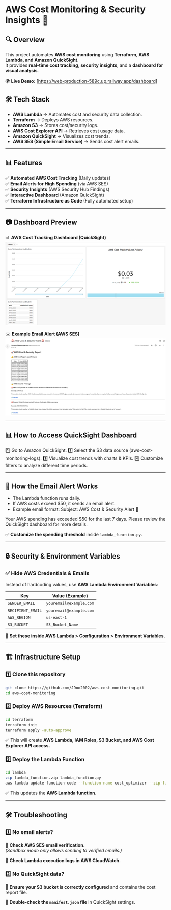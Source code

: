 # AWS Cost Monitoring & Security Insights 🚀  

## 🔍 Overview  
This project automates **AWS cost monitoring** using **Terraform, AWS Lambda, and Amazon QuickSight**.  
It provides **real-time cost tracking**, **security insights**, and a **dashboard for visual analysis**.  

🌍 **Live Demo:** [https://web-production-589c.up.railway.app/dashboard]

## 🛠️ Tech Stack  
- **AWS Lambda** → Automates cost and security data collection.  
- **Terraform** → Deploys AWS resources.  
- **Amazon S3** → Stores cost/security logs.  
- **AWS Cost Explorer API** → Retrieves cost usage data.  
- **Amazon QuickSight** → Visualizes cost trends.  
- **AWS SES (Simple Email Service)** → Sends cost alert emails.  

---

## 📊 Features  
✅ **Automated AWS Cost Tracking** (Daily updates)  
✅ **Email Alerts for High Spending** (via AWS SES)  
✅ **Security Insights** (AWS Security Hub Findings)  
✅ **Interactive Dashboard** (Amazon QuickSight)  
✅ **Terraform Infrastructure as Code** (Fully automated setup)  

---

## 📷 Dashboard Preview  
📊 **AWS Cost Tracking Dashboard (QuickSight)**  
![AWS Cost Dashboard](dashboard/aws-cost-dashboard.png)  

✉️ **Example Email Alert (AWS SES)**  
![Email Alert](dashboard/email-alert.png)  

---

## 📊 How to Access QuickSight Dashboard
1️⃣ Go to Amazon QuickSight.
2️⃣ Select the S3 data source (aws-cost-monitoring-logs).
3️⃣ Visualize cost trends with charts & KPIs.
4️⃣ Customize filters to analyze different time periods.

---

## 📩 How the Email Alert Works
- The Lambda function runs daily.
- If AWS costs exceed $50, it sends an email alert.
- Example email format:
Subject: AWS Cost & Security Alert 🚨

Your AWS spending has exceeded $50 for the last 7 days.
Please review the QuickSight dashboard for more details.

✅ **Customize the spending threshold** inside `lambda_function.py`.  

---

## 🔒 Security & Environment Variables  
### **✅ Hide AWS Credentials & Emails**  
Instead of hardcoding values, use **AWS Lambda Environment Variables**:  

| Key              | Value (Example)             |
|-----------------|----------------------------|
| `SENDER_EMAIL`  | `youremail@example.com`     |
| `RECIPIENT_EMAIL` | `youremail@example.com`  |
| `AWS_REGION`    | `us-east-1`                 |
| `S3_BUCKET`     | `S3_Bucket_Name`            |

📌 **Set these inside AWS Lambda > Configuration > Environment Variables.**  

---

## 🏗️ Infrastructure Setup  
### **1️⃣ Clone this repository**  
```bash
git clone https://github.com/JDoo2002/aws-cost-monitoring.git
cd aws-cost-monitoring
```

### **2️⃣ Deploy AWS Resources (Terraform)**  
```bash
cd terraform
terraform init
terraform apply -auto-approve
```
✅ This will create **AWS Lambda, IAM Roles, S3 Bucket, and AWS Cost Explorer API access.**  

### **3️⃣ Deploy the Lambda Function**  
```bash
cd lambda
zip lambda_function.zip lambda_function.py
aws lambda update-function-code --function-name cost_optimizer --zip-file fileb://lambda_function.zip
```
✅ This updates the **AWS Lambda function.**  

---

## 🛠️ Troubleshooting  
### **1️⃣ No email alerts?**  
🔹 **Check AWS SES email verification.**  
_(Sandbox mode only allows sending to verified emails.)_  

🔹 **Check Lambda execution logs in AWS CloudWatch.**  

### **2️⃣ No QuickSight data?**  
🔹 **Ensure your S3 bucket is correctly configured** and contains the cost report file.  

🔹 **Double-check the `manifest.json` file** in QuickSight settings.  
